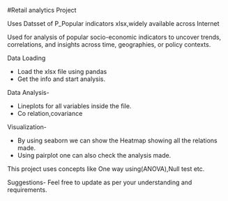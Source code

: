#Retail analytics Project 

Uses Datsset of P_Popular indicators xlsx,widely available across Internet

Used for analysis of popular socio-economic indicators to uncover trends, 
correlations, and insights across time, geographies, or policy contexts.

Data Loading
* Load the xlsx file using pandas
* Get the info and start analysis.

Data Analysis-
* Lineplots for all variables inside the file.
* Co relation,covariance

Visualization-
* By using seaborn we can show the Heatmap showing all the relations made.
* Using pairplot one can also check the analysis made.

This project uses concepts like One way using(ANOVA),Null test etc.

Suggestions-
Feel free to update as per your understanding and requirements.



